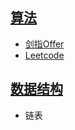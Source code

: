 ## [算法](https://github.com/iceyfighting/CS_Basics/tree/master/Basics/%E7%AE%97%E6%B3%95)

- [剑指Offer](https://github.com/iceyfighting/CS_Basics/tree/master/Basics/%E7%AE%97%E6%B3%95/%E5%89%91%E6%8C%87offer) 
- [Leetcode](https://github.com/iceyfighting/CS_Basics/tree/master/Basics/%E7%AE%97%E6%B3%95/leetcode)

## [数据结构](https://github.com/iceyfighting/CS_Basics/blob/master/Basics/%E6%95%B0%E6%8D%AE%E7%BB%93%E6%9E%84)

- 链表
